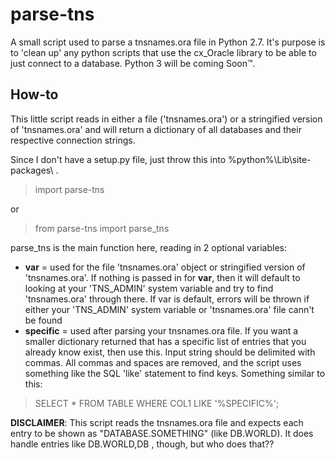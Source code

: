 # parse-tns
A small script used to parse a tnsnames.ora file in Python 2.7. It's purpose is to 'clean up' any python scripts that use the cx_Oracle library to be able to just connect to a database. Python 3 will be coming Soon™.

## How-to

This little script reads in either a file ('tnsnames.ora') or a stringified version of 'tnsnames.ora' and will return a dictionary of all databases and their respective connection strings.

Since I don't have a setup.py file, just throw this into %python%\Lib\site-packages\ .

> import parse-tns

or

> from parse-tns import parse_tns

parse_tns is the main function here, reading in 2 optional variables:
* **var** = used for the file 'tnsnames.ora' object or stringified version of 'tnsnames.ora'. If nothing is passed in for **var**, then it will default to looking at your 'TNS_ADMIN' system variable and try to find 'tnsnames.ora' through there. If var is default, errors will be thrown if either your 'TNS_ADMIN' system variable or 'tnsnames.ora' file cann't be found
* **specific** = used after parsing your tnsnames.ora file. If you want a smaller dictionary returned that has a specific list of entries that you already know exist, then use this. Input string should be delimited with commas. All commas and spaces are removed, and the script uses something like the SQL 'like' statement to find keys. Something similar to this:

> SELECT * FROM TABLE WHERE COL1 LIKE '%SPECIFIC%';

**DISCLAIMER**: This script reads the tnsnames.ora file and expects each entry to be shown as "DATABASE.SOMETHING" (like DB.WORLD). It does handle entries like DB.WORLD,DB , though, but who does that??
